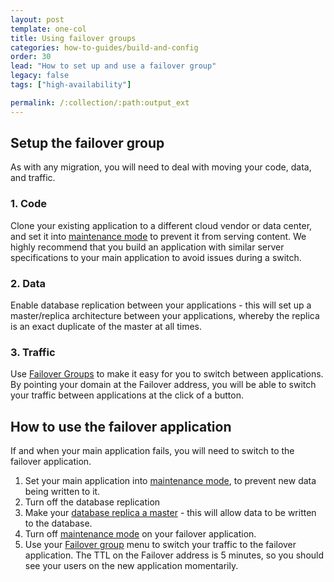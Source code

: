 ```yaml
---
layout: post
template: one-col
title: Using failover groups
categories: how-to-guides/build-and-config
order: 30
lead: "How to set up and use a failover group"
legacy: false
tags: ["high-availability"]

permalink: /:collection/:path:output_ext
---
```


## Setup the failover group

As with any migration, you will need to deal with moving your code, data, and traffic. 


### 1. Code

Clone your existing application to a different cloud vendor or data center, and set it into [maintenance mode](/maestro/how-to-guides/build-and-config/service-network-configuration.html) to prevent it from serving content. We highly recommend that you build an application with similar server specifications to your main application to avoid issues during a switch. 


### 2. Data

Enable database replication between your applications - this will set up a master/replica architecture between your applications, whereby the replica is an exact duplicate of the master at all times. 


### 3. Traffic

Use [Failover Groups](/maestro/tutorials/failover-groups.html) to make it easy for you to switch between applications. By pointing your domain at the Failover address, you will be able to switch your traffic between applications at the click of a button.


## How to use the failover application

If and when your main application fails, you will need to switch to the failover application.

1.  Set your main application into [maintenance mode](/maestro/how-to-guides/build-and-config/service-network-configuration.html), to prevent new data being written to it.
2.  Turn off the database replication
3.  Make your [database replica a master](/maestro/references//toolbelt/toolbelt-commands.html#databases-promote-replica) - this will allow data to be written to the database.
4.  Turn off [maintenance mode](/maestro/how-to-guides/build-and-config/service-network-configuration.html) on your failover application.
5.  Use your [Failover group](/maestro/tutorials/failover-groups.html) menu to switch your traffic to the failover application. The TTL on the Failover address is 5 minutes, so you should see your users on the new application momentarily.